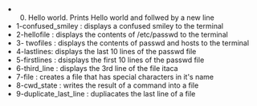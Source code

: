 * 0. Hello world. Prints Hello world and follwed by a new line
* 1-confused_smiley : displays a confused smiley to the terminal
* 2-hellofile : displays the contents of /etc/passwd to the terminal
* 3- twofiles : displays the contents of passwd and hosts to the terminal
* 4-lastlines: displays the last 10 lines of the passwd file
* 5-firstlines : dsisplays the first 10 lines of the passwd file
* 6-third_line : displays the 3rd line of the file itaca
* 7-file : creates a file that has special characters in it's name
* 8-cwd_state : writes the result of a command into a file
* 9-duplicate_last_line : dupliacates the last line of a file
